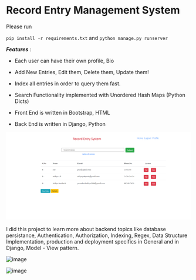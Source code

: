 # **Record Entry Management System**

Please run 

`pip install -r requirements.txt` and
`python manage.py runserver`


**_Features_** :

* Each user can have their own profile, Bio

* Add New Entries, Edit them, Delete them, Update them!

* Index all entries in order to query them fast.

* Search Functionality implemented with Unordered Hash Maps (Python Dicts)

* Front End is written in Bootstrap, HTML

* Back End is written in Django, Python


![img.png](img.png)

I did this project to learn more about backend topics
like database persistance, Authentication, Authorization, Indexing, Regex, Data Structure Implementation, production and deployment specifics in General and in Django, Model - View
pattern. 

![image](https://user-images.githubusercontent.com/45935479/123481201-04ef7980-d621-11eb-8f02-e10b6e050be7.jpeg)

![image](https://user-images.githubusercontent.com/45935479/123481345-35cfae80-d621-11eb-8e48-0164ad893c0e.png)

